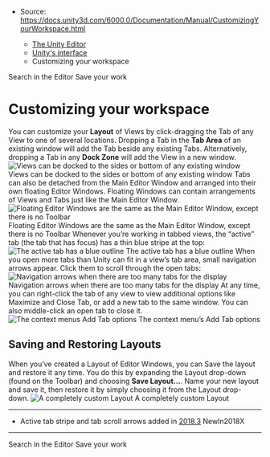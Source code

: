* Source: https://docs.unity3d.com/6000.0/Documentation/Manual/CustomizingYourWorkspace.html

  * [The Unity Editor](https://docs.unity3d.com/6000.0/Documentation/Manual/unity-editor.html)
  * [Unity's interface](https://docs.unity3d.com/6000.0/Documentation/Manual/UsingTheEditor.html)
  * Customizing your workspace


[](https://docs.unity3d.com/6000.0/Documentation/Manual/Searching.html)
Search in the Editor
[](https://docs.unity3d.com/6000.0/Documentation/Manual/Saving.html)
Save your work
# Customizing your workspace
You can customize your **Layout** of Views by click-dragging the Tab of any View to one of several locations. Dropping a Tab in the **Tab Area** of an existing window will add the Tab beside any existing Tabs. Alternatively, dropping a Tab in any **Dock Zone** will add the View in a new window.
![Views can be docked to the sides or bottom of any existing window](https://docs.unity3d.com/6000.0/Documentation/uploads/Main/DockZones.gif) Views can be docked to the sides or bottom of any existing window
Tabs can also be detached from the Main Editor Window and arranged into their own floating Editor Windows. Floating Windows can contain arrangements of Views and Tabs just like the Main Editor Window.
![Floating Editor Windows are the same as the Main Editor Window, except there is no Toolbar](https://docs.unity3d.com/6000.0/Documentation/uploads/Main/FloatingWindows.jpg) Floating Editor Windows are the same as the Main Editor Window, except there is no Toolbar
Whenever you’re working in tabbed views, the “active” tab (the tab that has focus) has a thin blue stripe at the top:
![The active tab has a blue outline](https://docs.unity3d.com/6000.0/Documentation/uploads/Main/TabHighlight.png) The active tab has a blue outline
When you open more tabs than Unity can fit in a view’s tab area, small navigation arrows appear. Click them to scroll through the open tabs:
![Navigation arrows when there are too many tabs for the display](https://docs.unity3d.com/6000.0/Documentation/uploads/Main/TabScrollButtons.png) Navigation arrows when there are too many tabs for the display
At any time, you can right-click the tab of any view to view additional options like Maximize and Close Tab, or add a new tab to the same window. You can also middle-click an open tab to close it.
![The context menus Add Tab options](https://docs.unity3d.com/6000.0/Documentation/uploads/Main/Editor-tabcontext.png) The context menu’s Add Tab options
## Saving and Restoring Layouts
When you’ve created a Layout of Editor Windows, you can Save the layout and restore it any time. You do this by expanding the Layout drop-down (found on the Toolbar) and choosing **Save Layout…**. Name your new layout and save it, then restore it by simply choosing it from the Layout drop-down.
![A completely custom Layout](https://docs.unity3d.com/6000.0/Documentation/uploads/Main/FunkyView.jpg) A completely custom Layout
* * *
  * Active tab stripe and tab scroll arrows added in [2018.3](https://docs.unity3d.com/2018.X/Documentation/Manual/30_search.html?q=newin2018X) NewIn2018X


* * *
[](https://docs.unity3d.com/6000.0/Documentation/Manual/Searching.html)
Search in the Editor
[](https://docs.unity3d.com/6000.0/Documentation/Manual/Saving.html)
Save your work
